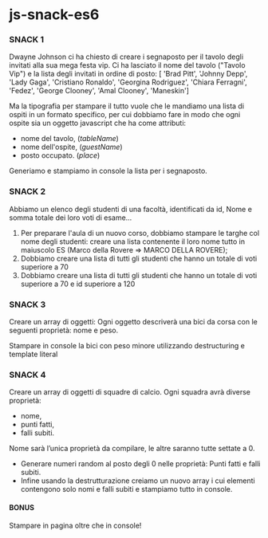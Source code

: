 # js-snack-es6


### SNACK 1
Dwayne Johnson ci ha chiesto di creare i segnaposto per il tavolo degli invitati alla sua mega festa vip.
Ci ha lasciato il nome del tavolo ("Tavolo Vip") e la lista degli invitati in ordine di posto:
[ 'Brad Pitt', 'Johnny Depp', 'Lady Gaga', 'Cristiano Ronaldo', 'Georgina Rodriguez', 'Chiara Ferragni', 'Fedez', 'George Clooney', 'Amal Clooney', 'Maneskin']

Ma la tipografia per stampare il tutto vuole che le mandiamo una lista di ospiti in un formato specifico, per cui dobbiamo fare in modo che ogni ospite sia un oggetto javascript che ha come attributi:
- nome del tavolo, (*tableName*)
- nome dell'ospite,  (*guestName*)
- posto occupato. (*place*)

Generiamo e stampiamo in console la lista per i segnaposto.
### SNACK 2
Abbiamo un elenco degli studenti di una facoltà, identificati da id, Nome e somma totale dei loro voti di esame...
1. Per preparare l'aula di un nuovo corso, dobbiamo stampare le targhe col nome degli studenti: creare una lista contenente il loro nome tutto in maiuscolo
ES (Marco della Rovere => MARCO DELLA ROVERE);
2. Dobbiamo creare una lista di tutti gli studenti che hanno un totale di voti superiore a 70
3. Dobbiamo creare una lista di tutti gli studenti che hanno un totale di voti superiore a 70 e id superiore a 120


### SNACK 3
Creare un array di oggetti:
Ogni oggetto descriverà una bici da corsa con le seguenti proprietà: nome e peso.

Stampare in console la bici con peso minore utilizzando destructuring e template literal
### SNACK 4
Creare un array di oggetti di squadre di calcio. 
Ogni squadra avrà diverse proprietà: 
- nome,
- punti fatti, 
- falli subiti.

Nome sarà l’unica proprietà da compilare, le altre saranno tutte settate a 0.
- Generare numeri random al posto degli 0 nelle proprietà: Punti fatti e falli subiti.
- Infine usando la destrutturazione creiamo un nuovo array i cui elementi contengono solo nomi e falli subiti e stampiamo tutto in console.

#### BONUS 
Stampare in pagina oltre che in console!